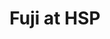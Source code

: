 ---
layout: place
title: Fuji at HSP
permalink: /massachusetts/boston/fuji-at-hsp.html
stateAbbr: MA
stateName: Massachusetts
cityName: Boston
seo:
  type: restaurant
  links: http://www.fujiathsp.com/
place_id: ChIJ8y5TSGtx44kRTpz5koxmTwM
photos:
  - name: >-
      places/ChIJ8y5TSGtx44kRTpz5koxmTwM/photos/AeeoHcKnA_G89pwUwv16bMdBVd50nrHpbHOFMMk4ZZnkrWRNP4SXeXe1usJIWI4fEF_-MXx08Nox2kabukV_v0xcgL2DL054EOVu1xkqCdFcAJ78hMqxZ3bgZtlD8E6lWEwye2zK1e-kHQ31VU1ly-EzlOk7AMrJrU-1tUHd-SrC4jpiiCagAmJnfLrgYOo3F0_EJmNKdnDBdwVF3fwjJqJTDyMg7tS-0oiz0StJAp0qVS77x0CBsh5dgYSFtgXNw8RXhySRALlyLw8p-myYRbAxdnQuTZsjj0niuwkiAfqGkVnSUoF0OfskhhdgvpC66JBAV7aa47sv-EW-L2Mxb5BPv1KGTMC2uHafDA6kddFuhkqKU0g4_Mwi4bB6KKrDKygIeA6589o3Txsv3PyNmnMW7mqLlpR7AcsKQPg2TfDN2xwFNQ
    widthPx: 4000
    heightPx: 3000
    authorAttributions:
      - displayName: Tyler Miller
        uri: https://maps.google.com/maps/contrib/105732783188177786768
        photoUri: >-
          https://lh3.googleusercontent.com/a/ACg8ocJQxN9EvfjWPcChuh1GlsiknX5c7Gc5i0CSw8-uvdPfk6g5dw=s100-p-k-no-mo
    flagContentUri: >-
      https://www.google.com/local/imagery/report/?cb_client=maps_api_places.places_api&image_key=!1e10!2sCIHM0ogKEICAgICuh43oUA&hl=en-US
    googleMapsUri: >-
      https://www.google.com/maps/place//data=!3m4!1e2!3m2!1sCIHM0ogKEICAgICuh43oUA!2e10!4m2!3m1!1s0x89e3716b48532ef3:0x34f668c92f99c4e
  - name: >-
      places/ChIJ8y5TSGtx44kRTpz5koxmTwM/photos/AeeoHcLfAaS_s5n6MomGOnbwjFPgLZBzSyTurY-pGEggT4EoKTAwjRvkDSEMgeI1BuNmSMbsnucQQISavAD3wCQ5coX8eS_NpuqQfot9toquB8VTyMJKz3ITezSJfuD-N-te-zW7IliUwiOBx3hn78-cHi2rtSZW-nelAuTlGAK5igpU7AhSKXDh8gKZsHpFGcX5TgZYA8A_bPYtb9fYlLgFtowOwr5a1TF-RnKPiuiCAYFg0mPc3mLX1J8IEbnsQAh9eUgEaO_2aBR2joCefJJ3_xoeYZbSZh6oo__MMGRnmHjhug
    widthPx: 3125
    heightPx: 3125
    authorAttributions:
      - displayName: Fuji at HSP
        uri: https://maps.google.com/maps/contrib/112151886121834553368
        photoUri: >-
          https://lh3.googleusercontent.com/a-/ALV-UjW4CcctiubVfk-hjUbvTnglKv_4897tKS63-FzUo9bdr3dJ7LY=s100-p-k-no-mo
    flagContentUri: >-
      https://www.google.com/local/imagery/report/?cb_client=maps_api_places.places_api&image_key=!1e10!2sAF1QipPh4OwPGlJ6cIznGEnDJzUg5EAD2VG2vXEdnl5V&hl=en-US
    googleMapsUri: >-
      https://www.google.com/maps/place//data=!3m4!1e2!3m2!1sAF1QipPh4OwPGlJ6cIznGEnDJzUg5EAD2VG2vXEdnl5V!2e10!4m2!3m1!1s0x89e3716b48532ef3:0x34f668c92f99c4e
  - name: >-
      places/ChIJ8y5TSGtx44kRTpz5koxmTwM/photos/AeeoHcKskScClFEPV1Pi3TBzVPiY3jsKhby1rHH6KthBw8y5Amtj5bnFJk_sBuqBtsJW_UCWrY5Lb5zj6jkTT8LU1njOs1a_1y8wDGizt_lADRWeh7gf9qHCI0SZryRpN7VkCufZUDx0bDcZl_HKxGSRCNtZS0FZLSxqKwEuP6-KCnkKM5D6HLGPD5u0d_9Y0GdMlQ4rc8GXivTgO9q7IJzR_uuseWhLPqbjsrYmrk5zZNabdonuMIadSFxS3iNHqY8uXrNPRNB6nmjCvh_5UcNJVEIgj60GWzx-9pjpSJoOTpBVetr0ETWzznYmuVspQrAagyxJZHBL5o0RvVz8YjcEYsReDRNW-rIc03rVuus9IAgrggpOSwwH-blD7Azj6hhltMotKJ-e_DVExz6QnTs9twPGy4460DUBx6W5YzeQsYTQgQ
    widthPx: 4032
    heightPx: 3024
    authorAttributions:
      - displayName: Brian Bagenstose
        uri: https://maps.google.com/maps/contrib/116057290281299545965
        photoUri: >-
          https://lh3.googleusercontent.com/a-/ALV-UjXNF7OryICh9A-ZrSrOyiRaf-sU3A1ZtXtlBTC-l87I3OOc23rK=s100-p-k-no-mo
    flagContentUri: >-
      https://www.google.com/local/imagery/report/?cb_client=maps_api_places.places_api&image_key=!1e10!2sCIHM0ogKEICAgMDw5uzHNA&hl=en-US
    googleMapsUri: >-
      https://www.google.com/maps/place//data=!3m4!1e2!3m2!1sCIHM0ogKEICAgMDw5uzHNA!2e10!4m2!3m1!1s0x89e3716b48532ef3:0x34f668c92f99c4e
  - name: >-
      places/ChIJ8y5TSGtx44kRTpz5koxmTwM/photos/AeeoHcJqxhJ-JaXULmnPDIIveTZijdnZFfyg70-MftznorY3UovI4MI33FVrqzBfV0q49L9EOp-9R-r8SqoJDNxVBSkgzqc6yQ89USPeo09EXaS3H7fxEMXblrhtv7-MJnSVhnChawZPRKJ9t3iTrl3Ibevrirh81tdTDNCNn3h6Sysn-IGKTTFWLaPHHnjGDv_STkXwkVtvtDJqAO9ipPnI4q_9_o6z39BlDHqISfFyzqb-Ni89wuIQROedq6dLslMP19ILYk4dZdgkn8QpQFBrc_upJ9Jf92Xrl1shpfiP3blOeQ
    widthPx: 1500
    heightPx: 1000
    authorAttributions:
      - displayName: Fuji at HSP
        uri: https://maps.google.com/maps/contrib/112151886121834553368
        photoUri: >-
          https://lh3.googleusercontent.com/a-/ALV-UjW4CcctiubVfk-hjUbvTnglKv_4897tKS63-FzUo9bdr3dJ7LY=s100-p-k-no-mo
    flagContentUri: >-
      https://www.google.com/local/imagery/report/?cb_client=maps_api_places.places_api&image_key=!1e10!2sAF1QipMfmrUHDIX0X7FImerxJpOCdgMEjAB7S5U-b8Ag&hl=en-US
    googleMapsUri: >-
      https://www.google.com/maps/place//data=!3m4!1e2!3m2!1sAF1QipMfmrUHDIX0X7FImerxJpOCdgMEjAB7S5U-b8Ag!2e10!4m2!3m1!1s0x89e3716b48532ef3:0x34f668c92f99c4e
  - name: >-
      places/ChIJ8y5TSGtx44kRTpz5koxmTwM/photos/AeeoHcIodB8Kr9GfkusUBK8K-MqEYYG3-JYVlotsFJKw-DYJyyoQVWU4kuLI12sADV0S-NOlrwQVquTGSgFE0x7C2oVqDLqQcl2KKlq7VGcgRVQdDxt0t2_5MGlqDXk5SjkuoOX9rLTFBczvbDAOz7-HMl2e6ci0hVSYumi4e3LrphUzA85FS2R6QVzEEaAZpflmOeDx17_vaWc_XifO5k4coTlJx7DeBZdKKUmFDgUH9F_0P49fIFaZB6PXoxKQSLcbM_l_9L5a-_Fp0BM-xVCP-b8mohS972HXmJbKWNuZ38ai2A
    widthPx: 1500
    heightPx: 1000
    authorAttributions:
      - displayName: Fuji at HSP
        uri: https://maps.google.com/maps/contrib/112151886121834553368
        photoUri: >-
          https://lh3.googleusercontent.com/a-/ALV-UjW4CcctiubVfk-hjUbvTnglKv_4897tKS63-FzUo9bdr3dJ7LY=s100-p-k-no-mo
    flagContentUri: >-
      https://www.google.com/local/imagery/report/?cb_client=maps_api_places.places_api&image_key=!1e10!2sAF1QipNZtYto-h3u5zeZP69gmoki_EP2Teun7QTMcj49&hl=en-US
    googleMapsUri: >-
      https://www.google.com/maps/place//data=!3m4!1e2!3m2!1sAF1QipNZtYto-h3u5zeZP69gmoki_EP2Teun7QTMcj49!2e10!4m2!3m1!1s0x89e3716b48532ef3:0x34f668c92f99c4e
  - name: >-
      places/ChIJ8y5TSGtx44kRTpz5koxmTwM/photos/AeeoHcJfc-EqtTXTVFGuPYFp5-kLZGXPPy5vLraiqN4iZihv10lONaXqjPNrw-S8NrGjdY4-xNw9a5j0nkB2Xf-3defjcoR5MpY4ExfCA6Z-VDTL-3zA8pTedZrD63tDeLSYV-T02HWJVjvZ8uSKHkTK1_onJ0zS2YZap0qzcFaj9Plk039vyugMAbc081SXv89c_d7Qd59vv9WO1mI1qx5zoyMhmx1Es50sb58oOIo0Ipzw3GoHG2a75-638UADLrpDGvU6Vttor6ZH9D-0mQNxKlXxDmHGiItmIBfuVFMTq6KhEoi3XwCbNbicfDp5TbL-GmuQTlgcJyRHWonEpfyI-kR4OohZiQIRRKmfWiKdeJBpdG381qzuIdRWtMIRsyz9zXbgXW1tmUa78n5Muq6K6YTsMlMmxlK1Bd0rz8O_XcSoS9BB
    widthPx: 3024
    heightPx: 4032
    authorAttributions:
      - displayName: Topsan Deharring
        uri: https://maps.google.com/maps/contrib/115896339245548840931
        photoUri: >-
          https://lh3.googleusercontent.com/a-/ALV-UjXMUm91Rnc_Bag42eMR1nDPU1GtAFoWxJLXjTI75-lAdLVtySYG=s100-p-k-no-mo
    flagContentUri: >-
      https://www.google.com/local/imagery/report/?cb_client=maps_api_places.places_api&image_key=!1e10!2sCIHM0ogKEICAgICZzNe58gE&hl=en-US
    googleMapsUri: >-
      https://www.google.com/maps/place//data=!3m4!1e2!3m2!1sCIHM0ogKEICAgICZzNe58gE!2e10!4m2!3m1!1s0x89e3716b48532ef3:0x34f668c92f99c4e
  - name: >-
      places/ChIJ8y5TSGtx44kRTpz5koxmTwM/photos/AeeoHcKErGPG9Q-CzD_wmu6jreoumMgvriP_9QmLwKJegsvNX5r4wJM8YHlJASE7Td5oqEK5HzMkz54IRJ5AF_t3ZENCfkPEwqxr955P9pVTnb-UCaq2FvhUZLK5hEE0vW4-5IoR1nua0AX6oorKGed45v_GkknBRkqkgc-orslSJvbjy70HAPdk-ZtYg_CiflXgtKJmfrTq9hB7pqNcmidVOqTau4mjrSPyD8ZBJIgZXLKJ5OoQ_Boty8FHEow7Mrg6HUgeAaUHRG0FjokrtNAqICUVaOLiHsJ90FcDGZjDjYhOr8wSeyYwaUn488xU9CSvGCHuEjWnlCR-0I75Fc1vupSjM117zCeSgj8RIdSfY9obaEv4naeyMgk0XT9Er1wihcoGIhBCg0vGjTVVtwlwVChu5_9vzunQbrVySey23r4Mu8E
    widthPx: 3537
    heightPx: 2652
    authorAttributions:
      - displayName: TANIA RODRIGUEZ
        uri: https://maps.google.com/maps/contrib/107000917982874609368
        photoUri: >-
          https://lh3.googleusercontent.com/a-/ALV-UjW79iIDWAeydWsL_ovy3NzlT59lGKQHhU4y3h3FbIBmmqzGT1AAww=s100-p-k-no-mo
    flagContentUri: >-
      https://www.google.com/local/imagery/report/?cb_client=maps_api_places.places_api&image_key=!1e10!2sCIHM0ogKEICAgICjxpKf0wE&hl=en-US
    googleMapsUri: >-
      https://www.google.com/maps/place//data=!3m4!1e2!3m2!1sCIHM0ogKEICAgICjxpKf0wE!2e10!4m2!3m1!1s0x89e3716b48532ef3:0x34f668c92f99c4e
  - name: >-
      places/ChIJ8y5TSGtx44kRTpz5koxmTwM/photos/AeeoHcINc9N-Lq7eyb6Qo02sw8eLAB-I-XdW38dII5f60tEoUdC9SFtmtJebYUWnOgEDpIgA117GuXaBoy_VgO1_eNJsHaqg68QL4RH9Jg61xKugMPM1I7wNydklKD5vBUbW07IN8uAh20N2sJqxcMUwdl607m-lj7iuZy9f46-S3j62S7_QsF1gbS7ZQ6sSft87CWpYzm5n6lQAG1WcVzUifVWAwYDcjxz5O_pLw6W7Hv_WnTOw4rWIv2OKbVGFo-SkxnQQfZu5_0Eodiwivp_UQRVIaXZN6xEdjAaSXfnvnZUR-A
    widthPx: 1500
    heightPx: 1000
    authorAttributions:
      - displayName: Fuji at HSP
        uri: https://maps.google.com/maps/contrib/112151886121834553368
        photoUri: >-
          https://lh3.googleusercontent.com/a-/ALV-UjW4CcctiubVfk-hjUbvTnglKv_4897tKS63-FzUo9bdr3dJ7LY=s100-p-k-no-mo
    flagContentUri: >-
      https://www.google.com/local/imagery/report/?cb_client=maps_api_places.places_api&image_key=!1e10!2sAF1QipMoBTVI8eyIFDewDbUsL26_IhuJ74jkAMryL4mq&hl=en-US
    googleMapsUri: >-
      https://www.google.com/maps/place//data=!3m4!1e2!3m2!1sAF1QipMoBTVI8eyIFDewDbUsL26_IhuJ74jkAMryL4mq!2e10!4m2!3m1!1s0x89e3716b48532ef3:0x34f668c92f99c4e
  - name: >-
      places/ChIJ8y5TSGtx44kRTpz5koxmTwM/photos/AeeoHcLNZEQ0Wkc3QD30wLpBYbgqTNce6at-emsmOzK5IKv2kG57zT4irPS8KUCxqgNa2zma_K9frEU4JXOtt-iV0JcSUS9Fl4MDIp14uR6uSkFv-bpZBZAjmUzxV0W1iF81gG84s_SQzA2_x6CkJgYLa2imbdTb8p3XOPyLPEAcuDsWCzRce2mUfVXFaP-LNvOJs1RA6roZS2OvzlDEJQxziw_YQYkMrhGS-8f5U4hWmGKY3d-1tNIT_yFzsnplIDe9wMcQLRjddIIHwQKwsftwbm1HXZp8NvRGpUW-fI3GE1tjjiLqJ9_zPyPJkAGzkpW-tkPOF9lwEHZzy54EIB2JqNxGJC_xYO7B7asPsieffduTsWU0CiyHW9WfBGdbDZa2msQlXNj9snYKAc633vcSlOpBmStX0Gc5UGcqRAtPQOSTGQ72
    widthPx: 3024
    heightPx: 4032
    authorAttributions:
      - displayName: Brian Bagenstose
        uri: https://maps.google.com/maps/contrib/116057290281299545965
        photoUri: >-
          https://lh3.googleusercontent.com/a-/ALV-UjXNF7OryICh9A-ZrSrOyiRaf-sU3A1ZtXtlBTC-l87I3OOc23rK=s100-p-k-no-mo
    flagContentUri: >-
      https://www.google.com/local/imagery/report/?cb_client=maps_api_places.places_api&image_key=!1e10!2sCIHM0ogKEICAgMDw5uzH1AE&hl=en-US
    googleMapsUri: >-
      https://www.google.com/maps/place//data=!3m4!1e2!3m2!1sCIHM0ogKEICAgMDw5uzH1AE!2e10!4m2!3m1!1s0x89e3716b48532ef3:0x34f668c92f99c4e
  - name: >-
      places/ChIJ8y5TSGtx44kRTpz5koxmTwM/photos/AeeoHcLDtve3NvIdmtOtISzDLptICy5vj4EqhOhITzgH2iccAwghoPuArdvDr21JPxOu8CM7smzSoD-2saWqwlA-iB-AptKvvfbQ6pZKa9gPoJBCW-5Belw4NGxrGKLdC2bv0BwqSYGfuB-fyV20TM1Ao9oP-MlP0TSOTNUi8QNEqGN1-AhQE5RAP9DK_RiNGSVNneI9aRD76yiT_rijR2b2xP0G4HCCfOWNiCyIJe8C--oxtjqhNkvwMrGYT5-a7O196D6hboquGF-qtERG65pOMVet9vDyf8Dh58DJScxZD-3bov3LYdLTmi68ArqxlVYvMmC8-NNyXbxFYG-CQYfGCrPtFNxM84tp5dXtLdrTwbn55KwSRoNFy0xvcPBd-CBVfIaeL9HFAz8Md7K2GUefy-e3f_dTOoqamCr2yqDVh0yHmjLC
    widthPx: 4000
    heightPx: 3000
    authorAttributions:
      - displayName: Tyler Miller
        uri: https://maps.google.com/maps/contrib/105732783188177786768
        photoUri: >-
          https://lh3.googleusercontent.com/a/ACg8ocJQxN9EvfjWPcChuh1GlsiknX5c7Gc5i0CSw8-uvdPfk6g5dw=s100-p-k-no-mo
    flagContentUri: >-
      https://www.google.com/local/imagery/report/?cb_client=maps_api_places.places_api&image_key=!1e10!2sCIHM0ogKEICAgICuh43okAE&hl=en-US
    googleMapsUri: >-
      https://www.google.com/maps/place//data=!3m4!1e2!3m2!1sCIHM0ogKEICAgICuh43okAE!2e10!4m2!3m1!1s0x89e3716b48532ef3:0x34f668c92f99c4e
address: 100 High St, Boston, MA 02110, USA
street: 100 High St
city: Boston
state: MA
zip: '02110'
country: USA
neighborhood: Downtown
latitude: '42.354370'
longitude: '-71.055369'
accessibility_options:
  wheelchairAccessibleEntrance: true
business_status: OPERATIONAL
name: Fuji at HSP
google_maps_links:
  directionsUri: >-
    https://www.google.com/maps/dir//''/data=!4m7!4m6!1m1!4e2!1m2!1m1!1s0x89e3716b48532ef3:0x34f668c92f99c4e!3e0
  placeUri: https://maps.google.com/?cid=238522059221212238
  writeAReviewUri: >-
    https://www.google.com/maps/place//data=!4m3!3m2!1s0x89e3716b48532ef3:0x34f668c92f99c4e!12e1
  reviewsUri: >-
    https://www.google.com/maps/place//data=!4m4!3m3!1s0x89e3716b48532ef3:0x34f668c92f99c4e!9m1!1b1
  photosUri: >-
    https://www.google.com/maps/place//data=!4m3!3m2!1s0x89e3716b48532ef3:0x34f668c92f99c4e!10e5
primary_type: Sushi Restaurant
opening_hours:
  regular: null
  current: null
secondary_opening_hours:
  regular:
    weekdayDescriptions: null
    type: null
  current:
    weekdayDescriptions: null
    type: null
phone: (857) 239-8326
price_level: PRICE_LEVEL_MODERATE
price_range: null
rating: '4.5'
rating_count: 0
website: http://www.fujiathsp.com/
description: >-
  Explore Fuji at HSP in Boston, MA$$$Fuji at HSP in Boston, MA, stands out as a
  vibrant sushi restaurant nestled in the heart of the downtown food scene,
  offering a delightful array of fresh Japanese-inspired dishes that capture the
  essence of authentic flavors. This spot excels with its creative rolls and
  poke bowls, making it a go-to choice for those seeking top-rated sushi in a
  lively atmosphere, complete with convenient dine-in and takeout options. The
  moderate pricing and accessible entrance add to its appeal, ensuring a
  welcoming experience for everyone looking to enjoy quality meals without the
  fuss. Whether you're in the mood for simple sashimi or inventive specials, the
  focus on fresh ingredients shines through in every bite. As one of the best
  sushi restaurants near you, it's perfect for casual outings or quick grabs in
  the bustling area.
generative_summary: >-
  Explore Fuji at HSP in Boston, MA$$$Fuji at HSP in Boston, MA, stands out as a
  vibrant sushi restaurant nestled in the heart of the downtown food scene,
  offering a delightful array of fresh Japanese-inspired dishes that capture the
  essence of authentic flavors. This spot excels with its creative rolls and
  poke bowls, making it a go-to choice for those seeking top-rated sushi in a
  lively atmosphere, complete with convenient dine-in and takeout options. The
  moderate pricing and accessible entrance add to its appeal, ensuring a
  welcoming experience for everyone looking to enjoy quality meals without the
  fuss. Whether you're in the mood for simple sashimi or inventive specials, the
  focus on fresh ingredients shines through in every bite. As one of the best
  sushi restaurants near you, it's perfect for casual outings or quick grabs in
  the bustling area.
generative_disclosure: Summarized by AI using the Grok-3-Mini model.
reviews:
  - name: >-
      places/ChIJ8y5TSGtx44kRTpz5koxmTwM/reviews/ChZDSUhNMG9nS0VJQ0FnSUNqeHBLZkV3EAE
    relativePublishTimeDescription: 11 months ago
    rating: 5
    text:
      text: >-
        Definitely we will repeat! We selected the Fall foliage special roll
        with crab, salmon, tuna… and the savor is woaa! Fantastic! It is the
        best sushi place close to Seaport! The food hall with the DJ is a great
        option for a Saturday afternoon!
      languageCode: en
    originalText:
      text: >-
        Definitely we will repeat! We selected the Fall foliage special roll
        with crab, salmon, tuna… and the savor is woaa! Fantastic! It is the
        best sushi place close to Seaport! The food hall with the DJ is a great
        option for a Saturday afternoon!
      languageCode: en
    authorAttribution:
      displayName: TANIA RODRIGUEZ
      uri: https://www.google.com/maps/contrib/107000917982874609368/reviews
      photoUri: >-
        https://lh3.googleusercontent.com/a-/ALV-UjW79iIDWAeydWsL_ovy3NzlT59lGKQHhU4y3h3FbIBmmqzGT1AAww=s128-c0x00000000-cc-rp-mo-ba4
    publishTime: '2024-04-20T20:34:29.890894Z'
    flagContentUri: >-
      https://www.google.com/local/review/rap/report?postId=ChZDSUhNMG9nS0VJQ0FnSUNqeHBLZkV3EAE&d=17924085&t=1
    googleMapsUri: >-
      https://www.google.com/maps/reviews/data=!4m6!14m5!1m4!2m3!1sChZDSUhNMG9nS0VJQ0FnSUNqeHBLZkV3EAE!2m1!1s0x89e3716b48532ef3:0x34f668c92f99c4e
  - name: >-
      places/ChIJ8y5TSGtx44kRTpz5koxmTwM/reviews/ChdDSUhNMG9nS0VJQ0FnSURKemZtSTh3RRAB
    relativePublishTimeDescription: a year ago
    rating: 5
    text:
      text: >-
        I’m writing this review as a regular—I go once or twice a week. You’d
        never think that sushi in a food hall is going to be amazing. But it is.
        I usually order ahead because it gets busy, and they always prepare it
        on time. The staff is pleasant and friendly.


        But let’s get to the most important part: the sushi is great! I’m really
        particular about the freshness of sushi, I can smell something off a
        mile away. But here, the quality is outstanding. The tuna is always a
        deep, dark red, and they even have toro tuna!! I opt for simple sashimi
        or basic rolls but their fancy rolls are so fun and different. Honestly,
        you probably won’t find better sushi takeout in the area.
      languageCode: en
    originalText:
      text: >-
        I’m writing this review as a regular—I go once or twice a week. You’d
        never think that sushi in a food hall is going to be amazing. But it is.
        I usually order ahead because it gets busy, and they always prepare it
        on time. The staff is pleasant and friendly.


        But let’s get to the most important part: the sushi is great! I’m really
        particular about the freshness of sushi, I can smell something off a
        mile away. But here, the quality is outstanding. The tuna is always a
        deep, dark red, and they even have toro tuna!! I opt for simple sashimi
        or basic rolls but their fancy rolls are so fun and different. Honestly,
        you probably won’t find better sushi takeout in the area.
      languageCode: en
    authorAttribution:
      displayName: Hrisoula G
      uri: https://www.google.com/maps/contrib/112232210840662039016/reviews
      photoUri: >-
        https://lh3.googleusercontent.com/a-/ALV-UjXbffaJ3BwXufh9db2rlDIQ-JRmAY4daQLpZAGN2qzVpsR1Qsq3=s128-c0x00000000-cc-rp-mo-ba4
    publishTime: '2023-07-21T23:17:32.663201Z'
    flagContentUri: >-
      https://www.google.com/local/review/rap/report?postId=ChdDSUhNMG9nS0VJQ0FnSURKemZtSTh3RRAB&d=17924085&t=1
    googleMapsUri: >-
      https://www.google.com/maps/reviews/data=!4m6!14m5!1m4!2m3!1sChdDSUhNMG9nS0VJQ0FnSURKemZtSTh3RRAB!2m1!1s0x89e3716b48532ef3:0x34f668c92f99c4e
  - name: >-
      places/ChIJ8y5TSGtx44kRTpz5koxmTwM/reviews/ChZDSUhNMG9nS0VJQ0FnSURkaHZDTGZ3EAE
    relativePublishTimeDescription: a year ago
    rating: 5
    text:
      text: >-
        One of the best poke bowls I've had in Boston. Will definitely come back
        to this place to try out the other dishes.
      languageCode: en
    originalText:
      text: >-
        One of the best poke bowls I've had in Boston. Will definitely come back
        to this place to try out the other dishes.
      languageCode: en
    authorAttribution:
      displayName: C Trinidad
      uri: https://www.google.com/maps/contrib/104012010982559860183/reviews
      photoUri: >-
        https://lh3.googleusercontent.com/a/ACg8ocK0zzhc2HVmhjWj_Di0muUc_-jX4mDQzc_kFopaBt_9iAPrsA=s128-c0x00000000-cc-rp-mo-ba3
    publishTime: '2024-02-23T01:35:07.636561Z'
    flagContentUri: >-
      https://www.google.com/local/review/rap/report?postId=ChZDSUhNMG9nS0VJQ0FnSURkaHZDTGZ3EAE&d=17924085&t=1
    googleMapsUri: >-
      https://www.google.com/maps/reviews/data=!4m6!14m5!1m4!2m3!1sChZDSUhNMG9nS0VJQ0FnSURkaHZDTGZ3EAE!2m1!1s0x89e3716b48532ef3:0x34f668c92f99c4e
  - name: >-
      places/ChIJ8y5TSGtx44kRTpz5koxmTwM/reviews/ChZDSUhNMG9nS0VJQ0FnSUN1aF9YSEdnEAE
    relativePublishTimeDescription: 2 years ago
    rating: 5
    text:
      text: >-
        Awesome Sushi! Had eel with salmon just makes for a great combo! The
        staff was so friendly and welcoming and the food was delicious!
      languageCode: en
    originalText:
      text: >-
        Awesome Sushi! Had eel with salmon just makes for a great combo! The
        staff was so friendly and welcoming and the food was delicious!
      languageCode: en
    authorAttribution:
      displayName: Tyler Miller
      uri: https://www.google.com/maps/contrib/105732783188177786768/reviews
      photoUri: >-
        https://lh3.googleusercontent.com/a/ACg8ocJQxN9EvfjWPcChuh1GlsiknX5c7Gc5i0CSw8-uvdPfk6g5dw=s128-c0x00000000-cc-rp-mo-ba5
    publishTime: '2022-08-07T17:07:31.351153Z'
    flagContentUri: >-
      https://www.google.com/local/review/rap/report?postId=ChZDSUhNMG9nS0VJQ0FnSUN1aF9YSEdnEAE&d=17924085&t=1
    googleMapsUri: >-
      https://www.google.com/maps/reviews/data=!4m6!14m5!1m4!2m3!1sChZDSUhNMG9nS0VJQ0FnSUN1aF9YSEdnEAE!2m1!1s0x89e3716b48532ef3:0x34f668c92f99c4e
  - name: >-
      places/ChIJ8y5TSGtx44kRTpz5koxmTwM/reviews/ChdDSUhNMG9nS0VJQ0FnTUNBcVlDQjhnRRAB
    relativePublishTimeDescription: 2 months ago
    rating: 5
    text:
      text: Good food and they brought out a birthday gong!
      languageCode: en
    originalText:
      text: Good food and they brought out a birthday gong!
      languageCode: en
    authorAttribution:
      displayName: Aiden Spicer
      uri: https://www.google.com/maps/contrib/105373227326297087382/reviews
      photoUri: >-
        https://lh3.googleusercontent.com/a-/ALV-UjUzsIKixCZArZrabXJ4qsaF_PewQu6ZcFuEVxe3vySPui6Ph2wk=s128-c0x00000000-cc-rp-mo
    publishTime: '2025-02-02T02:33:19.067732Z'
    flagContentUri: >-
      https://www.google.com/local/review/rap/report?postId=ChdDSUhNMG9nS0VJQ0FnTUNBcVlDQjhnRRAB&d=17924085&t=1
    googleMapsUri: >-
      https://www.google.com/maps/reviews/data=!4m6!14m5!1m4!2m3!1sChdDSUhNMG9nS0VJQ0FnTUNBcVlDQjhnRRAB!2m1!1s0x89e3716b48532ef3:0x34f668c92f99c4e
review_summary: >-
  What Visitors Love About the Reviews$$$From what folks are sharing, this sushi
  spot consistently impresses with its super fresh fish and creative rolls that
  keep people coming back for more, often highlighting it as a standout option
  in the neighborhood. Many appreciate the reliable quality and fun variety,
  like tasty poke bowls and specials that feel both innovative and satisfying
  for everyday meals. It's clear that the friendly vibe and efficient service
  make it a hit for takeout or casual visits, with comments praising the overall
  experience as worth the trip. While some note it gets busy, the general buzz
  is positive, suggesting it's a solid pick for anyone hunting for reliable
  Japanese eats. Overall, the feedback paints a picture of a welcoming place
  that delivers on flavor and convenience, making it easy to see why it's
  gaining fans among local sushi enthusiasts.
review_disclosure: Summarized by AI using the Grok-3-Mini model.
parking_options: null
payment_options:
  acceptsCreditCards: true
  acceptsDebitCards: true
  acceptsCashOnly: false
  acceptsNfc: true
allow_dogs: null
curbside_pickup: null
delivery: true
dine_in: true
good_for_children: null
good_for_groups: null
good_for_sports: false
live_music: false
menu_for_children: null
outdoor_seating: null
reservable: null
restroom: null
serves_beer: null
serves_breakfast: null
serves_brunch: null
serves_cocktails: null
serves_coffee: null
serves_dinner: true
serves_dessert: true
serves_lunch: true
serves_vegetarian_food: null
serves_wine: null
takeout: true
update_category: pro
places_description: null

---